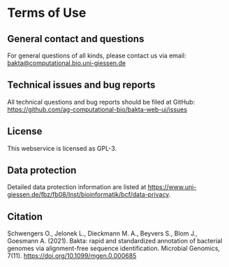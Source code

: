 # Terms of Use

## General contact and questions

For general questions of all kinds, please contact us via email: bakta@computational.bio.uni-giessen.de

## Technical issues and bug reports

All technical questions and bug reports should be filed at GitHub: https://github.com/ag-computational-bio/bakta-web-ui/issues

## License

This webservice is licensed as GPL-3.

## Data protection

Detailed data protection information are listed at https://www.uni-giessen.de/fbz/fb08/Inst/bioinformatik/bcf/data-privacy.

## Citation

Schwengers O., Jelonek L., Dieckmann M. A., Beyvers S., Blom J., Goesmann A. (2021).
Bakta: rapid and standardized annotation of bacterial genomes via alignment-free sequence identification.
Microbial Genomics, 7(11). https://doi.org/10.1099/mgen.0.000685
